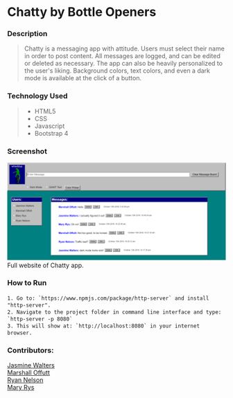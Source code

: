 # Chatty by Bottle Openers

### Description 
>Chatty is a messaging app with attitude.
>Users must select their name in order to post content.
>All messages are logged, and can be edited or deleted as necessary.
>The app can also be heavily personalized to the user's liking. Background colors, text colors, and even a dark mode is available at the click of a button.

### Technology Used
> * HTML5
> * CSS
> * Javascript
> * Bootstrap 4

### Screenshot
<img src="./images/screenshot.png">
Full website of Chatty app.

### How to Run 
```
1. Go to: `https://www.npmjs.com/package/http-server` and install "http-server".  
2. Navigate to the project folder in command line interface and type: `http-server -p 8080`  
3. This will show at: `http://localhost:8080` in your internet browser.  
```

### Contributors:
[Jasmine Walters](https://github.com/jsmnwltrs)<br>
[Marshall Offutt](https://github.com/moffutt10)
<br>
[Ryan Nelson](https://github.com/dragonxrage88)
<br>
[Mary Rys](https://github.com/MaryRys)